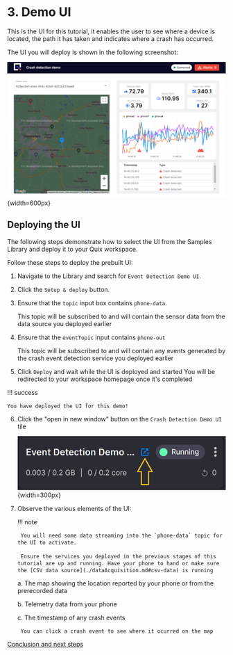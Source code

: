 # 3. Demo UI

This is the UI for this tutorial, it enables the user to see where a device is located, the path it has taken and indicates where a crash has occurred.

The UI you will deploy is shown in the following screenshot:

![Event detection UI](./ui.png){width=600px}

## Deploying the UI

The following steps demonstrate how to select the UI from the Samples Library and deploy it to your Quix workspace.

Follow these steps to deploy the prebuilt UI:

1. Navigate to the Library and search for `Event Detection Demo UI`.

2. Click the `Setup & deploy` button.

3. Ensure that the `topic` input box contains `phone-data`.

	This topic will be subscribed to and will contain the sensor data from the data source you deployed earlier

4. Ensure that the `eventTopic` input contains `phone-out`

	This topic will be subscribed to and will contain any events generated by the crash event detection service you deployed earlier

5. Click `Deploy` and wait while the UI is deployed and started
	You will be redirected to your workspace homepage once it's completed

!!! success

	You have deployed the UI for this demo!

6. Click the "open in new window" button on the `Crash Detection Demo UI` tile

	![Crash detection UI tile](./crashdetectionuitile.png){width=300px}

7. Observe the various elements of the UI:

	!!! note 

		You will need some data streaming into the `phone-data` topic for the UI to activate. 
		
		Ensure the services you deployed in the previous stages of this tutorial are up and running. Have your phone to hand or make sure the [CSV data source](./dataAcquisition.md#csv-data) is running

	a. The map showing the location reported by your phone or from the prerecorded data

	b. Telemetry data from your phone

	c. The timestamp of any crash events

		You can click a crash event to see where it ocurred on the map

[Conclusion and next steps](conclusion.md)
